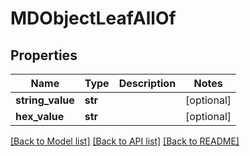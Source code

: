 # MDObjectLeafAllOf

## Properties
Name | Type | Description | Notes
------------ | ------------- | ------------- | -------------
**string_value** | **str** |  | [optional] 
**hex_value** | **str** |  | [optional] 

[[Back to Model list]](../README.md#documentation-for-models) [[Back to API list]](../README.md#documentation-for-api-endpoints) [[Back to README]](../README.md)


